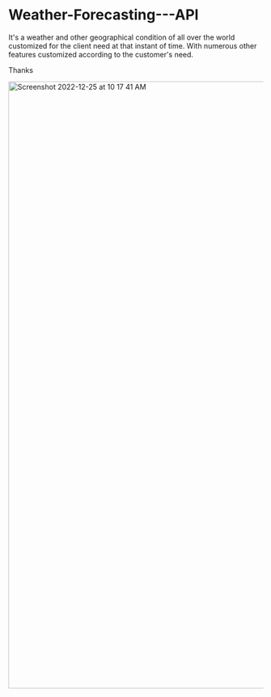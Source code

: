 # Weather-Forecasting---API

It's a weather and other geographical condition of all over the world customized for the client need at that instant of time. With numerous other features customized according to the customer's need.

Thanks

<img width="1201" alt="Screenshot 2022-12-25 at 10 17 41 AM" src="https://user-images.githubusercontent.com/32131585/209457274-e4f2e4a9-dd79-407b-869b-5b45c3ce4e4e.png">
